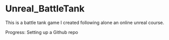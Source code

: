 # Unreal_BattleTank
This is a battle tank game I created following alone an online unreal course.

Progress:
    Setting up a Github repo
